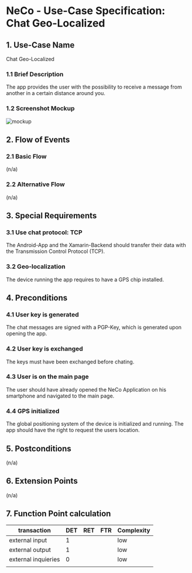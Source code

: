 # NeCo - Use-Case Specification: Chat Geo-Localized

## 1. Use-Case Name
Chat Geo-Localized

### 1.1 Brief Description
The app provides the user with the possibility to receive a message from another in a certain distance around you.

### 1.2 Screenshot Mockup

![mockup]


## 2. Flow of Events

### 2.1 Basic Flow

(n/a)

### 2.2 Alternative Flow
(n/a)


## 3. Special Requirements
### 3.1 Use chat protocol: TCP
The Android-App and the Xamarin-Backend should transfer their data with the Transmission Control Protocol (TCP). 

### 3.2 Geo-localization
The device running the app requires to have a GPS chip installed.


## 4. Preconditions

### 4.1 User key is generated
The chat messages are signed with a PGP-Key, which is generated upon opening the app.

### 4.2 User key is exchanged
The keys must have been exchanged before chating.

### 4.3 User is on the main page
The user should have already opened the NeCo Application on his smartphone and navigated to the main page.

### 4.4 GPS initialized
The global positioning system of the device is initialized and running. 
The app should have the right to request the users location.

## 5. Postconditions
(n/a)


## 6. Extension Points
(n/a)

## 7. Function Point calculation
|transaction|DET|RET|FTR|Complexity|
|---|---|---|---|---|
|external input|1|||low|
|external output|1|||low|
|external inquieries|0|||low|
||||||

<!-- Link definitions: -->

[mockup]: https://github.com/Haus4/NeCo/raw/develop/docs/img/UC1_2_3_Mockup.png "Chat Mockup"




